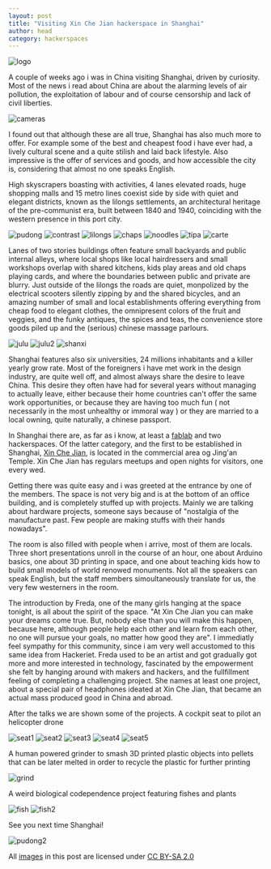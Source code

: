 ```yaml
---
layout: post
title: "Visiting Xin Che Jian hackerspace in Shanghai"
author: head
category: hackerspaces
---
```

![logo](/images/xinchejan/xinchejan_logo.png)

A couple of weeks ago i was in China visiting Shanghai, driven by curiosity.
Most of the news i read about China are about the alarming levels of air pollution,
the exploitation of labour and of course censorship and lack of civil liberties.

![cameras](/images/xinchejan/cameras.jpg)

I found out that although these are all true, Shanghai has also much more to offer.
For example some of the best and cheapest food i have ever had, a lively cultural
scene and a quite stilish and laid back lifestyle. Also impressive is the
offer of services and goods, and how accessible the city is, considering that almost
no one speaks English.

High skyscrapers boasting with activities, 4 lanes elevated roads, huge shopping malls
and 15 metro lines coexist side by side with quiet and elegant districts, known as
the lilongs settlements, an architectural heritage of the pre-communist era, built
between 1840 and 1940, coinciding with the western presence in this port city.
<!-- excerpt -->
![pudong](/images/xinchejan/pudong.jpg)
![contrast](/images/xinchejan/contrast.jpg)
![lilongs](/images/xinchejan/lilongs.jpg)
![chaps](/images/xinchejan/chaps.jpg)
![noodles](/images/xinchejan/noodles.jpg)
![tipa](/images/xinchejan/tipa.jpg)
![carte](/images/xinchejan/carte.jpg)

Lanes of two stories buildings often feature small backyards and
public internal alleys, where local shops like local hairdressers and small workshops overlap
with shared kitchens, kids play areas and old chaps playing cards, and where the boundaries
between public and private are blurry. Just outside of the lilongs the roads are quiet,
monpolized by the electrical scooters silently zipping by and the shared bicycles,
and an amazing number of small and local establishments offering everything from cheap
food to elegant clothes, the omnipresent colors of the fruit and veggies, and the funky
antiques, the spices and teas, the convenience store goods piled up and the (serious)
chinese massage parlours.

![julu](/images/xinchejan/julu.jpg)
![julu2](/images/xinchejan/julu2.jpg)
![shanxi](/images/xinchejan/shanxi.jpg)

Shanghai features also six universities, 24 millions inhabitants
and a killer yearly grow rate. Most of the foreigners i have met work in the design industry,
are quite well off, and almost always share the desire to leave China. This  desire they often
have had for several years without managing to actually leave, either because their home countries
can't offer the same work opportunities, or because they are having too much fun ( not necessarily
in the most unhealthy or immoral way ) or they are married to a local owning, quite naturally,
a chinese passport.

In Shanghai there are, as far as i know, at least a [fablab](https://www.fablabs.io/labs/ShanghaiFablab)
and two hackerspaces. Of the latter category, and the first to be established in Shanghai, [Xin Che Jian](https://xinchejian.com/about-2/),
is located in the commercial area og Jing'an Temple. Xin Che Jian has regulars meetups and open nights
for visitors, one every wed.

Getting there was quite easy and i was greeted at the entrance by one of the members.
The space is not very big and is at the bottom of an office building, and is completely stuffed
up with projects. Mainly we are talking about hardware projects, someone says because of
"nostalgia of the manufacture past. Few people are making stuffs with their hands nowadays".

The room is also filled with people when i arrive, most of them are locals.
Three short presentations unroll in the course of an hour, one about Arduino basics, one about
3D printing in space, and one about teaching kids how to build small models of world renowed monuments.
Not all the speakers can speak English, but the staff members simoultaneously translate for us, the very
few westerners in the room.

The introduction by Freda, one of the many girls hanging at the space tonight, is all about the spirit of the space.
"At Xin Che Jian you can make your dreams come true. But, nobody else than you will make this happen, because
here, although people help each other and learn from each other, no one will pursue your goals, no matter how good they are".
I immediatly feel sympathy for this community, since i am very well accustomed to this same idea from Hackeriet.
Freda used to be an artist and got gradually got more and more interested in technology, fascinated by the empowerment
she felt by hanging around with makers and hackers, and the fullfillment feeling of completing a challenging project.
She names at least one project, about a special pair of headphones ideated at Xin Che Jian, that became an actual mass produced
good in China and abroad.

After the talks we are shown some of the projects.
A cockpit seat to pilot an helicopter drone

![seat1](/images/xinchejan/IMG_20170322_202149.jpg)
![seat2](/images/xinchejan/IMG_20170322_202136.jpg)
![seat3](/images/xinchejan/IMG_20170322_202129.jpg)
![seat4](/images/xinchejan/IMG_20170322_202121.jpg)
![seat5](/images/xinchejan/IMG_20170322_201529.jpg)

A human powered grinder to smash 3D printed plastic objects into pellets that can be later melted in order to recycle the plastic
for further printing

![grind](/images/xinchejan/IMG_20170322_202502.jpg)

A weird biological codependence project featuring fishes and plants

![fish](/images/xinchejan/IMG_20170322_201610.jpg)
![fish2](/images/xinchejan/IMG_20170322_202623.jpg)

See you next time Shanghai!

![pudong2](/images/xinchejan/puddu.jpg)

All [images](https://www.flickr.com/photos/enricorazzetti/albums/72157679515290822) in this post are licensed under [CC BY-SA 2.0](https://creativecommons.org/licenses/by-sa/2.0/)
